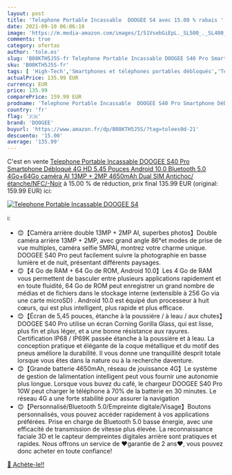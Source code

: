```yaml
---
layout: post
title: 'Telephone Portable Incassable  DOOGEE S4 avec 15.00 % rabais '
date: 2021-09-10 06:06:19
image: 'https://m.media-amazon.com/images/I/51VsebGiEpL._SL500_._SL400_.jpg'
comments: true
category: ofertas
author: 'tole.es'
slug: 'B08KTH5J5S-fr Telephone Portable Incassable DOOGEE S40 Pro Smartphone...'
sku: 'B08KTH5J5S-fr'
tags: [ 'High-Tech','Smartphones et téléphones portables débloqués','Téléphones portables et accessoires','doogee', ]
actualPrice: 135.99 EUR
currency: EUR
price: 135.99
comparePrice: 159.99 EUR
prodname: 'Telephone Portable Incassable  DOOGEE S40 Pro Smartphone Débloqué 4G  HD 5.45 Pouces  Android 10.0  Bluetooth 5.0  4Go+64Go  caméra AI 13MP + 2MP  4650mAh  Dual SIM Antichoc/étanche/NFC/-Noir'
country: 'fr'
flag: '🇫🇷'
brand: 'DOOGEE'
buyurl: 'https://www.amazon.fr/dp/B08KTH5J5S/?tag=tolees0d-21'
descuento: '15.00'
average: '135.99'
---
```


C'est en vente [Telephone Portable Incassable  DOOGEE S40 Pro Smartphone Débloqué 4G  HD 5.45 Pouces  Android 10.0  Bluetooth 5.0  4Go+64Go  caméra AI 13MP + 2MP  4650mAh  Dual SIM Antichoc/étanche/NFC/-Noir](https://www.amazon.fr/dp/B08KTH5J5S/?tag=tolees0d-21)  à  15.00 % de réduction, prix final  135.99 EUR (original: 159.99 EUR) ici:

[![Telephone Portable Incassable  DOOGEE S4](https://m.media-amazon.com/images/I/51VsebGiEpL._SL500_._SL400_.jpg)](https://www.amazon.fr/dp/B08KTH5J5S/?tag=tolees0d-21)

ℹ️:

- 😊【Caméra arrière double 13MP + 2MP AI, superbes photos】Double caméra arrière 13MP + 2MP, avec grand angle 86°et modes de prise de vue multiples, caméra selfie 5MPAI, montrez votre charme unique. DOOGEE S40 Pro peut facilement suivre la photographie en basse lumière et de nuit, présentant différents paysages.
- 😊【4 Go de RAM + 64 Go de ROM, Android 10.0】Les 4 Go de RAM vous permettent de basculer entre plusieurs applications rapidement et en toute fluidité, 64 Go de ROM peut enregistrer un grand nombre de médias et de fichiers dans le stockage interne (extensible à 256 Go via une carte microSD) . Android 10.0 est équipé dun processeur à huit cœurs, qui est plus intelligent, plus rapide et plus efficace.
- 😊【Écran de 5,45 pouces, étanche à la poussière / à leau / aux chutes】DOOGEE S40 Pro utilise un écran Corning Gorilla Glass, qui est lisse, plus fin et plus léger, et a une bonne résistance aux rayures. Certification IP68 / IP69K passée étanche à la poussière et à leau. La conception pratique et élégante de la coque métallique et du motif des pneus améliore la durabilité. Il vous donne une tranquillité desprit totale lorsque vous êtes dans la nature ou à la recherche daventure.
- 😊【Grande batterie 4650mAh, réseau de jouissance 4G】Le système de gestion de lalimentation intelligent peut vous fournir une autonomie plus longue. Lorsque vous buvez du café, le chargeur DOOGEE S40 Pro 10W peut charger le téléphone à 70% de la batterie en 30 minutes. Le réseau 4G a une forte stabilité pour assurer la navigation
- 😊【Personnalisé/Bluetooth 5.0/Empreinte digitale/Visage】Boutons personnalisés, vous pouvez accéder rapidement à vos applications préférées. Prise en charge de Bluetooth 5.0 basse énergie, avec une efficacité de transmission de vitesse plus élevée. La reconnaissance faciale 3D et le capteur dempreintes digitales arrière sont pratiques et rapides. Nous offrons un service de ❤garantie de 2 ans❤, vous pouvez donc acheter en toute confiance!

[🛒 Achète-le!!](https://www.amazon.fr/dp/B08KTH5J5S/?tag=tolees0d-21)
